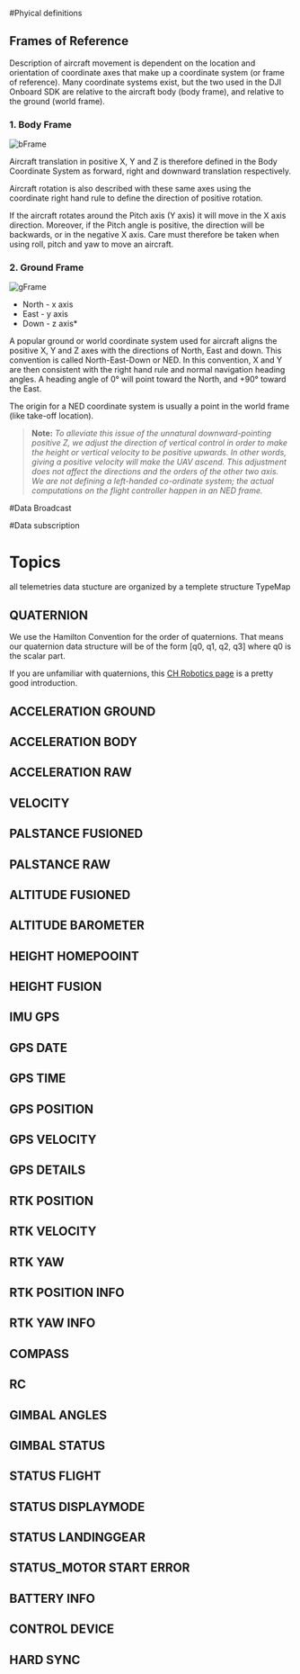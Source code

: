 #Phyical definitions

## Frames of Reference

Description of aircraft movement is dependent on the location and orientation of coordinate axes that make up a coordinate system (or frame of reference). Many coordinate systems exist, but the two used in the DJI Onboard SDK are relative to the aircraft body (body frame), and relative to the ground (world frame).

### 1. Body Frame

  ![bFrame](../images/common/axis.png)

Aircraft translation in positive X, Y and Z is therefore defined in the Body Coordinate System as forward, right and downward translation respectively.

Aircraft rotation is also described with these same axes using the coordinate right hand rule to define the direction of positive rotation.

If the aircraft rotates around the Pitch axis (Y axis) it will move in the X axis direction. Moreover, if the Pitch angle is positive, the direction will be backwards, or in the negative X axis. Care must therefore be taken when using roll, pitch and yaw to move an aircraft.

### 2. Ground Frame

![gFrame](../images/common/CoordinateSystemNED.png)

  + North - x axis
  + East - y axis
  + Down - z axis*

A popular ground or world coordinate system used for aircraft aligns the positive X, Y and Z axes with the directions of North, East and down. This convention is called North-East-Down or NED. In this convention, X and Y are then consistent with the right hand rule and normal navigation heading angles. A heading angle of 0° will point toward the North, and +90° toward the East.

The origin for a NED coordinate system is usually a point in the world frame (like take-off location).

> **Note:** *To alleviate this issue of the unnatural downward-pointing positive Z, we adjust the direction of vertical control in order to make the height or vertical velocity to be positive upwards. In other words, giving a positive velocity will make the UAV ascend. This adjustment does not affect the directions and the orders of the other two axis. We are not defining a left-handed co-ordinate system; the actual computations on the flight controller happen in an NED frame.*



#Data Broadcast

#Data subscription

# Topics

all telemetries data stucture are organized by a templete structure TypeMap

## QUATERNION

We use the Hamilton Convention for the order of quaternions. That means our quaternion data structure will be of the form [q0, q1, q2, q3] where q0 is the scalar part.

If you are unfamiliar with quaternions, this [CH Robotics page](http://www.chrobotics.com/library/understanding-quaternions) is a pretty good introduction.

## ACCELERATION GROUND

## ACCELERATION BODY

## ACCELERATION RAW

## VELOCITY

## PALSTANCE FUSIONED

## PALSTANCE RAW

## ALTITUDE FUSIONED

## ALTITUDE BAROMETER

## HEIGHT HOMEPOOINT

## HEIGHT FUSION

## IMU GPS

## GPS DATE

## GPS TIME

## GPS POSITION

## GPS VELOCITY

## GPS DETAILS

## RTK POSITION

## RTK VELOCITY

## RTK YAW

## RTK POSITION INFO

## RTK YAW INFO

## COMPASS

## RC

## GIMBAL ANGLES

## GIMBAL STATUS

## STATUS FLIGHT

## STATUS DISPLAYMODE

## STATUS LANDINGGEAR

## STATUS_MOTOR START ERROR

## BATTERY INFO

## CONTROL DEVICE

## HARD SYNC
